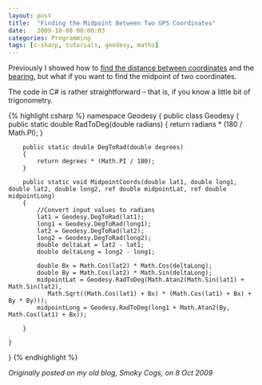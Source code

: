 ```yaml
---
layout: post
title:  "Finding the Midpoint Between Two GPS Coordinates"
date:   2009-10-08 00:00:03
categories: Programming
tags: [c-sharp, tutorials, geodesy, maths]
---
```


Previously I showed how to [find the distance between coordinates](/programming/2009/10/08/finding-the-distance-between-two-gps-coordinates) and the [bearing](/programming/2009/10/08/finding-the-bearibg-between-two-gps-coordinates), but what if you want to find the midpoint of two coordinates.

The code in C&#35; is rather straightforward &#8211; that is, if you know a little bit of trigonometry.
<!--more-->

{% highlight csharp %}
namespace Geodesy
{
    public class Geodesy
    {
        public static double RadToDeg(double radians)
        {
            return radians * (180 / Math.PI);
        }

        public static double DegToRad(double degrees)
        {
            return degrees * (Math.PI / 180);
        }

        public static void MidpointCoords(double lat1, double long1, double lat2, double long2, ref double midpointLat, ref double midpointLong)
        {
            //Convert input values to radians
            lat1 = Geodesy.DegToRad(lat1);
            long1 = Geodesy.DegToRad(long1);
            lat2 = Geodesy.DegToRad(lat2);
            long2 = Geodesy.DegToRad(long2);
            double deltaLat = lat2 - lat1;
            double deltaLong = long2 - long1;

            double Bx = Math.Cos(lat2) * Math.Cos(deltaLong);
            double By = Math.Cos(lat2) * Math.Sin(deltaLong);
            midpointLat = Geodesy.RadToDeg(Math.Atan2(Math.Sin(lat1) + Math.Sin(lat2),
               Math.Sqrt((Math.Cos(lat1) + Bx) * (Math.Cos(lat1) + Bx) + By * By)));
            midpointLong = Geodesy.RadToDeg(long1 + Math.Atan2(By, Math.Cos(lat1) + Bx));

        }

    }
}
{% endhighlight %}

_Originally posted on my old blog, Smoky Cogs, on 8 Oct 2009_
